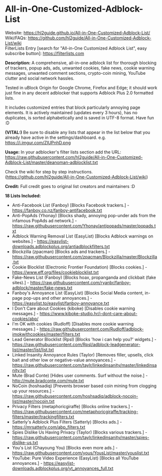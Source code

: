 # All-in-One-Customized-Adblock-List

Website: https://hl2guide.github.io/All-in-One-Customized-Adblock-List/  
Wiki/FAQs: https://github.com/hl2guide/All-in-One-Customized-Adblock-List/wiki  
FilterLists Entry [search for "All-in-One Customized Adblock List", easy subscribe button]: https://filterlists.com

**Description:**
A comprehensive, all-in-one adblock list for thorough blocking of trackers, popup ads, ads, 
unwanted cookies, fake news, cookie warning messages, unwanted comment sections,
crypto-coin mining, YouTube clutter and social network hassles.

Tested in uBlock Origin for Google Chrome, Firefox and Edge; it should work just
fine in any decent adblocker that supports Adblock Plus 2.0 formatted lists.
    
It includes customized entries that block particularly annoying page elements.
It is actively maintained (updates every 3 hours), has no duplicates, is sorted alphabetically
and is saved in UTF-8 format. Have fun :D

**(VITAL:)**
Be sure to disable any lists that appear in the list below that you already have active in
the settings/dashboard. e.g. https://i.imgur.com/ZIUPnhD.png

**Usage:**
In your adblocker's filter lists section add the URL: https://raw.githubusercontent.com/hl2guide/All-in-One-Customized-Adblock-List/master/deanoman-adblocklist.txt

Check the wiki for step by step instructions. (https://github.com/hl2guide/All-in-One-Customized-Adblock-List/wiki)

**Credit:**
Full credit goes to original list creators and maintainers :D

**18 Lists Included:**
* Anti-Facebook List (Fanboy) [Blocks Facebook trackers.] - https://fanboy.co.nz/fanboy-antifacebook.txt
* Anti-PopAds (Yhonay) [Blocks shady, annoying pop-under ads from the infamous PopAds ad network.] - https://raw.githubusercontent.com/Yhonay/antipopads/master/popads.txt
* Adblock Warning Removal List (EasyList) [Blocks Adblock warnings on websites.] - https://easylist-downloads.adblockplus.org/antiadblockfilters.txt
* Blockzilla (zpacman) [Blocks ads and trackers.] - https://raw.githubusercontent.com/zpacman/Blockzilla/master/Blockzilla.txt
* Cookie Blocklist (Electronic Frontier Foundation) [Blocks cookies.] - https://www.eff.org/files/cookieblocklist.txt
* Fake-News List (Fanboy) [Blocks hoax, propanganda and clickbait (fake sites).] - https://raw.githubusercontent.com/ryanbr/fanboy-adblock/master/fake-news.txt
* Fanboy's Annoyance List (EasyList) [Blocks Social Media content, in-page pop-ups and other annoyances.] - https://easylist.to/easylist/fanboy-annoyance.txt
* I Don't Care about Cookies (kiboke) [Disables cookie warning messages.] - https://www.kiboke-studio.hr/i-dont-care-about-cookies/abp/
* I'm OK with cookies (Rudloff) [Disables more cookie warning messages.] - https://raw.githubusercontent.com/Rudloff/adblock-imokwithcookies/master/filters.txt
* Lead Generator Blocklist (Rpsl) [Blocks 'how i can help you?' widgets.] - https://raw.githubusercontent.com/Rpsl/adblock-leadgenerator-list/master/list/list.txt
* Linked Insanity Annoyance Rules (Taylor) [Removes filler, upsells, click bait and other low or negative-value annoyances.] - https://raw.githubusercontent.com/taylr/linkedinsanity/master/linkedinsanity.txt
* Mute (Brad Conte) [Hides user comments. Surf without the noise.] - http://mute.bradconte.com/mute.txt
* NoCoin (hoshsadiq) [Prevents browser based coin mining from clogging up your resources.] - https://raw.githubusercontent.com/hoshsadiq/adblock-nocoin-list/master/nocoin.txt
* Privacy Filters (metaphoricgiraffe) [Blocks online trackers.] - https://raw.githubusercontent.com/metaphoricgiraffe/tracking-filters/master/trackingfilters.txt
* Satterly's Adblock Plus Filters (Satterly) [Blocks ads.] - https://mrsatterly.com/abp_filters.txt
* Spies Dislike Us Having Privacy (Taylor) [Blocks various trackers.] - https://raw.githubusercontent.com/taylr/linkedinsanity/master/spies-dislike-us.txt
* You's List (Chayoung You) [Blocks even more ads.] - https://raw.githubusercontent.com/yous/YousList/master/youslist.txt
* YouTube: Pure Video Experience (EasyList) [Blocks all YouTube annoyances.] - https://easylist-downloads.adblockplus.org/yt_annoyances_full.txt
